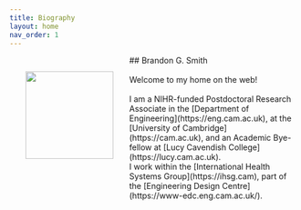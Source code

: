 ```yaml
---
title: Biography
layout: home
nav_order: 1
---
```


<img src="https://absi.link/prof.jpeg" style="float:left; height:11em; margin:2em; margin-bottom:9em">
## Brandon G. Smith
<br><br>
Welcome to my home on the web!<br><br>
I am a NIHR-funded Postdoctoral Research Associate in the [Department of Engineering](https://eng.cam.ac.uk), at the [University of Cambridge](https://cam.ac.uk), and an Academic Bye-fellow at [Lucy Cavendish College](https://lucy.cam.ac.uk).<br>I work within the [International Health Systems Group](https://ihsg.cam), part of the [Engineering Design Centre](https://www-edc.eng.cam.ac.uk/).
